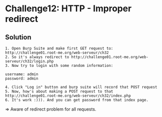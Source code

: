 # Challenge12: HTTP - Improper redirect

## Solution

    1. Open Burp Suite and make first GET request to: http://challenge01.root-me.org/web-serveur/ch32
    2. So it's always redirect to http://challenge01.root-me.org/web-serveur/ch32/login.php
    3. Now try to login with some random information:

```
username: admin
password: admin
```

    4. Click "Log in" button and burp suite will record that POST request
    5. Now, how's about making a POST request to that http://challenge01.root-me.org/web-serveur/ch32/index.php
    6. It's work :))). And you can get password from that index page.


=> Aware of redirect problem for all requests.
